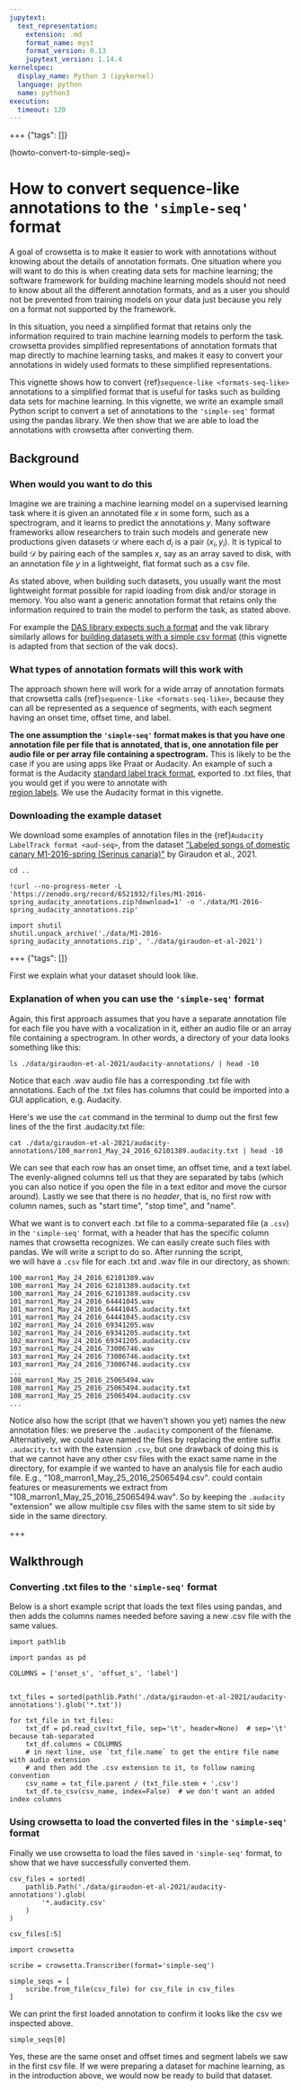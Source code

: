 ```yaml
---
jupytext:
  text_representation:
    extension: .md
    format_name: myst
    format_version: 0.13
    jupytext_version: 1.14.4
kernelspec:
  display_name: Python 3 (ipykernel)
  language: python
  name: python3
execution:
  timeout: 120
---
```


+++ {"tags": []}

(howto-convert-to-simple-seq)=
# How to convert sequence-like annotations to the `'simple-seq'` format

A goal of crowsetta is to make it easier to work with annotations 
without knowing about the details of annotation formats. 
One situation where you will want to do this 
is when creating data sets for machine learning;
the software framework for building machine learning models 
should not need to know about all the different annotation formats, 
and as a user you should not be prevented from 
training models on your data 
just because you rely on a format not supported by the framework.

In this situation, you need a simplified format 
that retains only the information required to train 
machine learning models to perform the task.
crowsetta provides simplified representations 
of annotation formats that map directly to machine learning tasks, 
and makes it easy to convert your annotations 
in widely used formats to these simplified representations.

This vignette shows how to convert {ref}`sequence-like <formats-seq-like>` annotations 
to a simplified format that is useful for tasks 
such as building data sets for machine learning.
In this vignette, we write an example small Python script
to convert a set of annotations 
to the `'simple-seq'` format using the pandas library.
We then show that we are able to load the annotations 
with crowsetta after converting them.

## Background

### When would you want to do this

Imagine we are training a machine learning model 
on a supervised learning task 
where it is given an annotated file $x$ 
in some form, such as a spectrogram, 
and it learns to predict the annotations $y$.
Many software frameworks allow researchers to train such models 
and generate new productions 
given datasets $\mathcal{D}$ where each $d_i$ is a pair $(x_i, y_i)$.
It is typical to build $\mathcal{D}$ by pairing each of the samples $x$, 
say as an array saved to disk, 
with an annotation file $y$ in 
a lightweight, flat format such as a csv file. 

As stated above, 
when building such datasets, 
you usually want the most lightweight format possible 
for rapid loading from disk and/or storage in memory. 
You also want a generic annotation format 
that retains only the information required 
to train the model to perform the task, 
as stated above.

For example 
the [DAS library expects such a format](https://janclemenslab.org/das/technical/data_formats.html#annotations)
and the vak library similarly allows for 
[building datasets with a simple csv format](https://vak.readthedocs.io/en/latest/howto/howto_user_annot.html#method-1-converting-your-annotations-to-the-simple-seq-format)
(this vignette is adapted from that section of the vak docs).

### What types of annotation formats will this work with

The approach shown here will work for a wide array of annotation formats 
that crowsetta calls {ref}`sequence-like <formats-seq-like>`,
because they can all be represented as a sequence of segments, 
with each segment having an onset time, offset time, and label.

**The one assumption the `'simple-seq'` format makes is that you have one annotation file 
per file that is annotated, that is, 
one annotation file per audio file or per array file containing a spectrogram.**
This is likely to be the case if you are using apps like Praat or Audacity.
An example of such a format is the Audacity 
[standard label track format](https://manual.audacityteam.org/man/importing_and_exporting_labels.html#Standard_.28default.29_format), 
exported to .txt files, that you would get if you were to annotate with  
[region labels](https://manual.audacityteam.org/man/label_tracks.html#type).
We use the Audacity format in this vignette.

### Downloading the example dataset

We download some examples of annotation files in the 
{ref}`Audacity LabelTrack format <aud-seq>`, 
from the dataset 
["Labeled songs of domestic canary M1-2016-spring (Serinus canaria)"](https://zenodo.org/record/6521932)
by Giraudon et al., 2021.

```{code-cell} ipython3
cd ..
```

```{code-cell} ipython3
!curl --no-progress-meter -L 'https://zenodo.org/record/6521932/files/M1-2016-spring_audacity_annotations.zip?download=1' -o './data/M1-2016-spring_audacity_annotations.zip'
```

```{code-cell} ipython3
import shutil
shutil.unpack_archive('./data/M1-2016-spring_audacity_annotations.zip', './data/giraudon-et-al-2021')
```

+++ {"tags": []}

First we explain what your dataset should look like.

### Explanation of when you can use the `'simple-seq'` format

Again, this first approach assumes that you have a separate 
annotation file for each file you have with a vocalization in it, 
either an audio file or an array file containing a spectrogram.
In other words, a directory of your data looks something like this:

```{code-cell} ipython3
ls ./data/giraudon-et-al-2021/audacity-annotations/ | head -10
```

Notice that each .wav audio file has 
a corresponding .txt file with annotations.
Each of the .txt files has columns 
that could be imported into a GUI application, e.g. Audacity.

Here's we use the `cat` command in the terminal 
to dump out the first few lines of the the first .audacity.txt file:

```{code-cell} ipython3
cat ./data/giraudon-et-al-2021/audacity-annotations/100_marron1_May_24_2016_62101389.audacity.txt | head -10
```

We can see that each row has an onset time, an offset time, and a text label.
The evenly-aligned columns tell us that they are separated by tabs 
(which you can also notice if you open the file in a text editor 
and move the cursor around).
Lastly we see that there is no *header*, that is, 
no first row with column names, such as "start time", "stop time", and "name".

What we want is to convert each .txt file to a comma-separated file
(a `.csv`) in the `'simple-seq'` format,
with a header that has the specific column names that crowsetta recognizes.
We can easily create such files with pandas. 
We will write a script to do so.
After running the script,  
we will have a `.csv` file for each .txt and .wav file in our directory, as shown:

```console
100_marron1_May_24_2016_62101389.wav
100_marron1_May_24_2016_62101389.audacity.txt
100_marron1_May_24_2016_62101389.audacity.csv
101_marron1_May_24_2016_64441045.wav
101_marron1_May_24_2016_64441045.audacity.txt
101_marron1_May_24_2016_64441045.audacity.csv
102_marron1_May_24_2016_69341205.wav
102_marron1_May_24_2016_69341205.audacity.txt
102_marron1_May_24_2016_69341205.audacity.csv
103_marron1_May_24_2016_73006746.wav
103_marron1_May_24_2016_73006746.audacity.txt
103_marron1_May_24_2016_73006746.audacity.csv
...
108_marron1_May_25_2016_25065494.wav
108_marron1_May_25_2016_25065494.audacity.txt
108_marron1_May_25_2016_25065494.audacity.csv
...
```

Notice also how the script (that we haven't shown you yet) 
names the new annotation files: 
we preserve the `.audacity` component of the filename.
Alternatively, we could have named the files by replacing 
the entire suffix `.audacity.txt` with the extension `.csv`, 
but one drawback of doing this 
is that we cannot have any other csv files 
with the exact same name in the directory, 
for example if we wanted to have an analysis file 
for each audio file. E.g., "108_marron1_May_25_2016_25065494.csv".
could contain features or measurements 
we extract from "108_marron1_May_25_2016_25065494.wav".
So by keeping the `.audacity` "extension" we allow multiple csv files 
with the same stem to sit side by side in the same directory.

+++

## Walkthrough
### Converting .txt files to the `'simple-seq'` format

Below is a short example script that loads the text files using pandas, 
and then adds the columns names needed before saving 
a new .csv file with the same values.

```{code-cell} ipython3
import pathlib

import pandas as pd

COLUMNS = ['onset_s', 'offset_s', 'label']


txt_files = sorted(pathlib.Path('./data/giraudon-et-al-2021/audacity-annotations').glob('*.txt'))

for txt_file in txt_files:
    txt_df = pd.read_csv(txt_file, sep='\t', header=None)  # sep='\t' because tab-separated
    txt_df.columns = COLUMNS
    # in next line, use `txt_file.name` to get the entire file name with audio extension
    # and then add the .csv extension to it, to follow naming convention
    csv_name = txt_file.parent / (txt_file.stem + '.csv')
    txt_df.to_csv(csv_name, index=False)  # we don't want an added index columns
```

### Using crowsetta to load the converted files in the `'simple-seq'` format

Finally we use crowsetta to load the files saved in `'simple-seq'` format, to show that we have successfully converted them.

```{code-cell} ipython3
csv_files = sorted(
    pathlib.Path('./data/giraudon-et-al-2021/audacity-annotations').glob(
        '*.audacity.csv'
    )
)
```

```{code-cell} ipython3
csv_files[:5]
```

```{code-cell} ipython3
import crowsetta

scribe = crowsetta.Transcriber(format='simple-seq')

simple_seqs = [
    scribe.from_file(csv_file) for csv_file in csv_files
]
```

We can print the first loaded annotation to confirm it looks like the csv we inspected above.

```{code-cell} ipython3
simple_seqs[0]
```

Yes, these are the same onset and offset times and segment labels we saw in the first csv file. If we were preparing a dataset for machine learning, as in the introduction above, we would now be ready to build that dataset.
